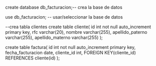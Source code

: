 ﻿create database db_facturacion;-- crea la base de datos

use db_facturacion; -- usar/seleccionar la base de datos

--crea tabla clientes
create table cliente(
    id int not null auto_increment primary key,
    rfc varchar(20),
    nombre varchar(255),
    apellido_paterno varchar(255),
    apellido_materno varchar(255)
);

create table factura(
    id int not null auto_increment primary key,
    fecha_facturacion date,
    cliente_id int,
    FOREIGN KEY(cliente_id) REFERENCES cliente(id)
);